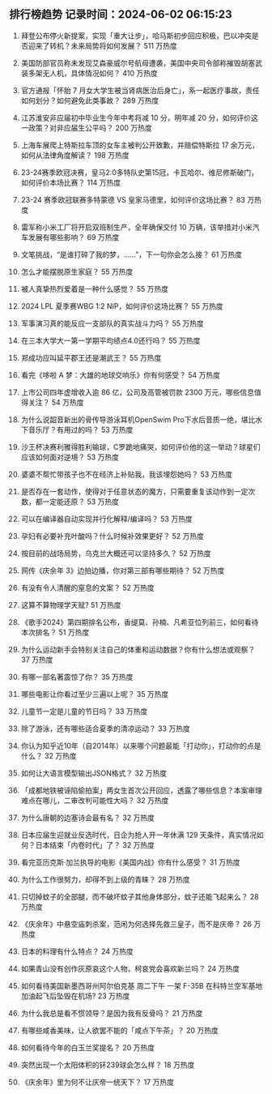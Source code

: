 
## 排行榜趋势 记录时间：2024-06-02 06:15:23
  
  1. 拜登公布停火新提案，实现「重大让步」，哈马斯初步回应积极，巴以冲突是否迎来了转机？未来局势将如何发展？ 511 万热度
    
  2. 美国防部官员称未发现艾森豪威尔号航母遭袭，美国中央司令部称摧毁胡塞武装多架无人机，具体情况如何？ 410 万热度
    
  3. 官方通报「怀胎 7 月女大学生被当肾病医治后身亡」，系一起医疗事故，责任如何划分？如何避免此类事故？ 289 万热度
    
  4. 江苏淮安非应届初中毕业生今年中考将减 10 分，明年减 20 分，如何评价这一政策？对非应届生公平吗？ 200 万热度
    
  5. 上海车展爬上特斯拉车顶的女车主被判公开致歉，并赔偿特斯拉 17 余万元，如何从法律角度解读？ 198 万热度
    
  6. 23-24赛季欧冠决赛，皇马2:0多特队史第15冠，卡瓦哈尔、维尼修斯破门，如何评价本场比赛？ 114 万热度
    
  7. 23-24 赛季欧冠联赛多特蒙德 VS 皇家马德里，如何评价这场比赛？ 83 万热度
    
  8. 雷军称小米工厂将开启双班制生产，全年确保交付 10 万辆，该举措对小米汽车发展有哪些影响？ 69 万热度
    
  9. 文笔挑战，“是谁打碎了我的梦，……”，下一句你会怎么接？ 61 万热度
    
  10. 怎么才能摆脱原生家庭？ 55 万热度
    
  11. 被人真挚热烈爱着是一种什么感觉？ 55 万热度
    
  12. 2024 LPL 夏季赛WBG 1:2 NIP，如何评价这场比赛？ 55 万热度
    
  13. 军事演习真的能反应一支部队的真实战斗力吗？ 55 万热度
    
  14. 在三本大学大一第一学期平均绩点4.0还行吗？ 55 万热度
    
  15. 郑成功应叫延平郡王还是潮武王？ 55 万热度
    
  16. 看完《哆啦 A 梦：大雄的地球交响乐》你有何感受？ 54 万热度
    
  17. 上市公司四年虚增收入逾 86 亿，公司及高管被罚款 2300 万元，哪些信息值得关注？ 54 万热度
    
  18. 为什么说韶音新出的骨传导游泳耳机OpenSwim Pro下水后音质一绝，堪比水下音乐厅？有用过的吗？ 53 万热度
    
  19. 沙王杯决赛利雅得胜利输球，C罗跪地痛哭，如何评价他的这一举动？球星们应该如何面对逆境？ 53 万热度
    
  20. 婆婆不帮忙带孩子也不在经济上补贴我，我该埋怨她吗？ 53 万热度
    
  21. 是否存在一套动作，使得对于任意状态的魔方，只需要重复该动作到一定次数，都一定能还原？ 53 万热度
    
  22. 可以在编译器自动实现并行化解释/编译吗？ 53 万热度
    
  23. 孕妇有必要补充叶酸吗？什么时候补效果更好？ 52 万热度
    
  24. 按目前的战场局势，乌克兰大概还可以坚持多久？ 52 万热度
    
  25. 网传《庆余年 3》边拍边播，你对第三部有哪些期待？ 52 万热度
    
  26. 有没有令人清醒的窒息的文案？ 52 万热度
    
  27. 这算不算物理学天赋? 51 万热度
    
  28. 《歌手2024》第四期排名公布，香缇莫、孙楠、凡希亚位列前三，如何看待本次排名？ 51 万热度
    
  29. 为什么运动新手会特别关注自己的体重和运动数据？你有什么想法或观察？ 37 万热度
    
  30. 有哪一部名著震惊了你？ 35 万热度
    
  31. 哪些电影让你看过至少三遍以上呢？ 35 万热度
    
  32. 儿童节一定是儿童的节日吗？ 33 万热度
    
  33. 除了游泳，还有哪些适合夏季的清凉运动？ 33 万热度
    
  34. 你认为知乎近10年（自2014年）以来哪个问题最能「打动你」，打动你的点是什么？ 32 万热度
    
  35. 如何让大语言模型输出JSON格式？ 32 万热度
    
  36. 「成都地铁被诬陷偷拍案」两女生首次公开回应，透露了哪些信息？本案审理难点在哪儿，二审改判可能性大吗？ 32 万热度
    
  37. 为什么唐朝的边塞诗会最有名？ 32 万热度
    
  38. 日本应届生迎就业反选时代，日企为抢人开一年休满 129 天条件，真实情况如何？日本结束「内卷时代」了？ 32 万热度
    
  39. 看完亚历克斯·加兰执导的电影《美国内战》你有什么感受？ 31 万热度
    
  40. 为什么工作很努力，却得不到上级的青睐？ 28 万热度
    
  41. 只切掉蚊子的全部腿，而不破坏蚊子其他身体部分，蚊子还能飞起来么？ 28 万热度
    
  42. 《庆余年》中悬空庙刺杀案，范闲为何选择先救三皇子，而不是庆帝？ 26 万热度
    
  43. 日本的料理有什么特点？ 24 万热度
    
  44. 如果青山没有创作灰原哀这个人物，柯哀党会喜欢新兰吗？ 24 万热度
    
  45. 如何看待美国新墨西哥州阿尔伯克基 周二下午 一架 F-35B 在科特兰空军基地加油起飞后坠毁在机场? 23 万热度
    
  46. 为什么我总是看不惯领导？是因为我有反骨吗？ 21 万热度
    
  47. 有哪些咸香美味，让人欲罢不能的「咸点下午茶」？ 20 万热度
    
  48. 如何看待今年的白玉兰奖提名？ 20 万热度
    
  49. 突然出现一个太阳体积的钚239球会怎么样？ 18 万热度
    
  50. 《庆余年》里为何不让庆帝一统天下？ 17 万热度
    